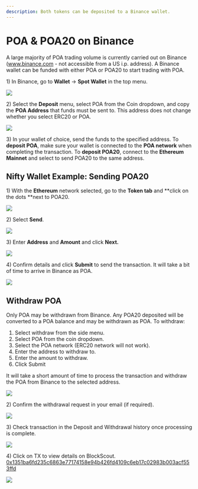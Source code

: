 ```yaml
---
description: Both tokens can be deposited to a Binance wallet.
---
```


# POA & POA20 on Binance

A large majority of POA trading volume is currently carried out on Binance (www.binance.com - not accessible from a US i.p. address). A Binance wallet can be funded with either POA or POA20 to start trading with POA.

1\)  In Binance, go to **Wallet** -> **Spot Wallet** in the top menu.

![](../../.gitbook/assets/wallet-1.png)

2\) Select the **Deposit** menu, select POA from the Coin dropdown, and copy the **POA Address** that funds must be sent to. This address does not change whether you select ERC20 or POA.

![](<../../.gitbook/assets/wallet-2 (1).png>)

3\) In your wallet of choice, send the funds to the specified address. To **deposit POA**, make sure your wallet is connected to the **POA network** when completing the transaction. To **deposit POA20**, connect to the **Ethereum Mainnet** and select to send POA20 to the same address.

## Nifty Wallet Example: Sending POA20

1\) With the **Ethereum** network selected, go to the **Token tab** and **click on the dots **next to POA20.

![](../../.gitbook/assets/nifty-token-1.png)

2\) Select **Send**.

![](../../.gitbook/assets/nifty-token-2.png)

3\) Enter **Address** and **Amount** and click **Next.**

![](../../.gitbook/assets/nifty4.png)

4\) Confirm details and click **Submit** to send the transaction. It will take a bit of time to arrive in Binance as POA.&#x20;

![](../../.gitbook/assets/nifty-token-3.png)

## Withdraw POA

Only POA may be withdrawn from Binance. Any POA20 deposited will be converted to a POA balance and may be withdrawn as POA. To withdraw:

1. Select withdraw from the side menu.
2. Select POA from the coin dropdown.
3. Select the POA network (ERC20 network will not work).
4. Enter the address to withdraw to.
5. Enter the amount to withdraw.
6. Click Submit

It will take a short amount of time to process the transaction and withdraw the POA from Binance to the selected address.

![](../../.gitbook/assets/withdraw1.png)

2\) Confirm the withdrawal request in your email (if required).

![](../../.gitbook/assets/withdraw2.png)

3\) Check transaction in the Deposit and Withdrawal history once processing is complete.

![](../../.gitbook/assets/withdraw3.png)

4\) Click on TX to view details on BlockScout. [0x1351ba6fd235c6863e77174158e94b426fd4109c6eb17c02983b003acf553ffd](https://explorer.poa.network/poa/core/tx/0x1351ba6fd235c6863e77174158e94b426fd4109c6eb17c02983b003acf553ffd)

![](../../.gitbook/assets/withdraw4.png)

